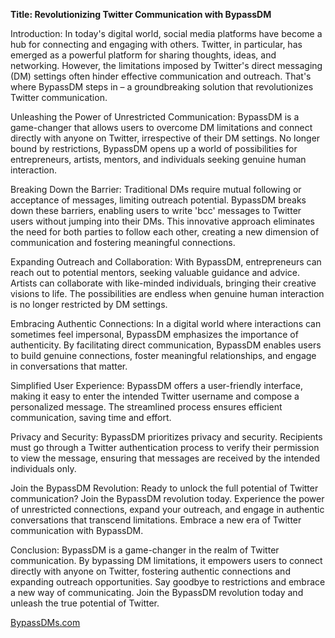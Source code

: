 **Title: Revolutionizing Twitter Communication with BypassDM**

Introduction:
In today's digital world, social media platforms have become a hub for connecting and engaging with others. Twitter, in particular, has emerged as a powerful platform for sharing thoughts, ideas, and networking. However, the limitations imposed by Twitter's direct messaging (DM) settings often hinder effective communication and outreach. That's where BypassDM steps in – a groundbreaking solution that revolutionizes Twitter communication.

Unleashing the Power of Unrestricted Communication:
BypassDM is a game-changer that allows users to overcome DM limitations and connect directly with anyone on Twitter, irrespective of their DM settings. No longer bound by restrictions, BypassDM opens up a world of possibilities for entrepreneurs, artists, mentors, and individuals seeking genuine human interaction.

Breaking Down the Barrier:
Traditional DMs require mutual following or acceptance of messages, limiting outreach potential. BypassDM breaks down these barriers, enabling users to write 'bcc' messages to Twitter users without jumping into their DMs. This innovative approach eliminates the need for both parties to follow each other, creating a new dimension of communication and fostering meaningful connections.

Expanding Outreach and Collaboration:
With BypassDM, entrepreneurs can reach out to potential mentors, seeking valuable guidance and advice. Artists can collaborate with like-minded individuals, bringing their creative visions to life. The possibilities are endless when genuine human interaction is no longer restricted by DM settings.

Embracing Authentic Connections:
In a digital world where interactions can sometimes feel impersonal, BypassDM emphasizes the importance of authenticity. By facilitating direct communication, BypassDM enables users to build genuine connections, foster meaningful relationships, and engage in conversations that matter.

Simplified User Experience:
BypassDM offers a user-friendly interface, making it easy to enter the intended Twitter username and compose a personalized message. The streamlined process ensures efficient communication, saving time and effort.

Privacy and Security:
BypassDM prioritizes privacy and security. Recipients must go through a Twitter authentication process to verify their permission to view the message, ensuring that messages are received by the intended individuals only.

Join the BypassDM Revolution:
Ready to unlock the full potential of Twitter communication? Join the BypassDM revolution today. Experience the power of unrestricted connections, expand your outreach, and engage in authentic conversations that transcend limitations. Embrace a new era of Twitter communication with BypassDM.

Conclusion:
BypassDM is a game-changer in the realm of Twitter communication. By bypassing DM limitations, it empowers users to connect directly with anyone on Twitter, fostering authentic connections and expanding outreach opportunities. Say goodbye to restrictions and embrace a new way of communicating. Join the BypassDM revolution today and unleash the true potential of Twitter.

[BypassDMs.com](https://BypassDMs.com)
